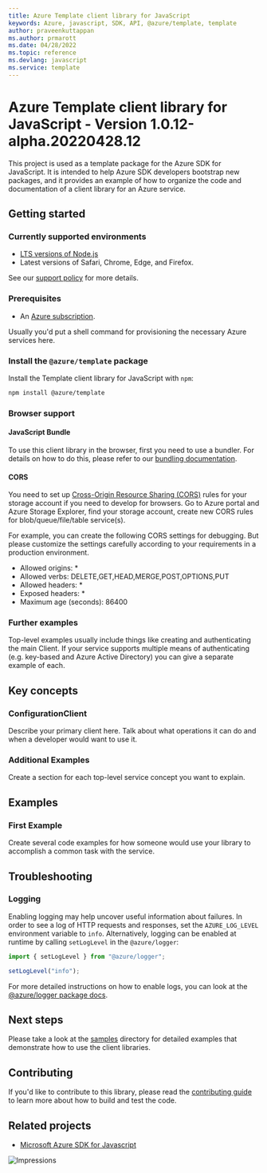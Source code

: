 ```yaml
---
title: Azure Template client library for JavaScript
keywords: Azure, javascript, SDK, API, @azure/template, template
author: praveenkuttappan
ms.author: prmarott
ms.date: 04/28/2022
ms.topic: reference
ms.devlang: javascript
ms.service: template
---
```

# Azure Template client library for JavaScript - Version 1.0.12-alpha.20220428.12 


<!-- NOTE: This README file is a template. Read through it and replace the instructions (keeping an eye out for package names like "@azure/template") with the ones that pertain to your package. For a complete example based on the real Azure App Configuration SDK, see README-TEMPLATE.md in this directory. -->

This project is used as a template package for the Azure SDK for JavaScript. It is intended to help Azure SDK developers bootstrap new packages, and it provides an example of how to organize the code and documentation of a client library for an Azure service.

## Getting started

### Currently supported environments

- [LTS versions of Node.js](https://nodejs.org/about/releases/)
- Latest versions of Safari, Chrome, Edge, and Firefox.

See our [support policy](https://github.com/Azure/azure-sdk-for-js/blob/main/SUPPORT.md) for more details.

### Prerequisites

- An [Azure subscription][azure_sub].

Usually you'd put a shell command for provisioning the necessary Azure services here.

### Install the `@azure/template` package

Install the Template client library for JavaScript with `npm`:

```bash
npm install @azure/template
```

### Browser support

#### JavaScript Bundle

To use this client library in the browser, first you need to use a bundler. For details on how to do this, please refer to our [bundling documentation](https://aka.ms/AzureSDKBundling).

#### CORS

<!--

NOTE: if your service supports CORS natively please provide instructions for enabling CORS at the service level (similar to the sample below), otherwise replace this section with guidance such as:

Due to Azure template service CORS limitation this library cannot be used to make direct calls to the template service from a browser. Please refer to [this document](https://github.com/Azure/azure-sdk-for-js/blob/main/samples/cors/ts/README.md) for guidance.

-->

You need to set up [Cross-Origin Resource Sharing (CORS)](/rest/api/storageservices/cross-origin-resource-sharing--cors--support-for-the-azure-storage-services) rules for your storage account if you need to develop for browsers. Go to Azure portal and Azure Storage Explorer, find your storage account, create new CORS rules for blob/queue/file/table service(s).

For example, you can create the following CORS settings for debugging. But please customize the settings carefully according to your requirements in a production environment.

- Allowed origins: \*
- Allowed verbs: DELETE,GET,HEAD,MERGE,POST,OPTIONS,PUT
- Allowed headers: \*
- Exposed headers: \*
- Maximum age (seconds): 86400

### Further examples

Top-level examples usually include things like creating and authenticating the main Client. If your service supports multiple means of authenticating (e.g. key-based and Azure Active Directory) you can give a separate example of each.

## Key concepts

### ConfigurationClient

Describe your primary client here. Talk about what operations it can do and when a developer would want to use it.

### Additional Examples

Create a section for each top-level service concept you want to explain.

## Examples

### First Example

<!-- Examples should showcase the primary, or "champion" scenarios of the client SDK. -->

Create several code examples for how someone would use your library to accomplish a common task with the service.

## Troubleshooting

### Logging

Enabling logging may help uncover useful information about failures. In order to see a log of HTTP requests and responses, set the `AZURE_LOG_LEVEL` environment variable to `info`. Alternatively, logging can be enabled at runtime by calling `setLogLevel` in the `@azure/logger`:

```javascript
import { setLogLevel } from "@azure/logger";

setLogLevel("info");
```

For more detailed instructions on how to enable logs, you can look at the [@azure/logger package docs](https://github.com/Azure/azure-sdk-for-js/tree/main/sdk/core/logger).

## Next steps

Please take a look at the [samples](https://github.com/Azure/azure-sdk-for-js/tree/main/sdk/template/template/samples) directory for detailed examples that demonstrate how to use the client libraries.

## Contributing

If you'd like to contribute to this library, please read the [contributing guide](https://github.com/Azure/azure-sdk-for-js/blob/main/CONTRIBUTING.md) to learn more about how to build and test the code.

## Related projects

- [Microsoft Azure SDK for Javascript](https://github.com/Azure/azure-sdk-for-js)

![Impressions](https://azure-sdk-impressions.azurewebsites.net/api/impressions/azure-sdk-for-js%2Fsdk%2Ftemplate%2Ftemplate%2FREADME.png)

[azure_cli]: /cli/azure
[azure_sub]: https://azure.microsoft.com/free/

